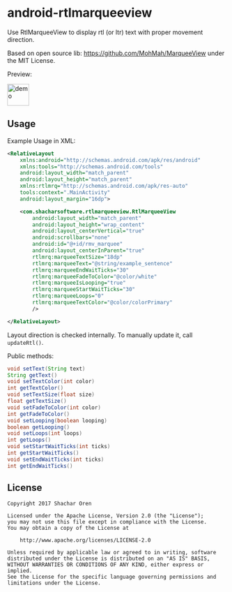 # android-rtlmarqueeview
Use RtlMarqueeView to display rtl (or ltr) text with proper movement direction.

Based on open source lib: https://github.com/MohMah/MarqueeView under the MIT License.

Preview:

<img src="https://github.com/shachar-oren/android-rtlmarqueeview/blob/master/example.gif" alt="demo" height="50px"/>

## Usage

Example Usage in XML:

```xml
<RelativeLayout
    xmlns:android="http://schemas.android.com/apk/res/android"
    xmlns:tools="http://schemas.android.com/tools"
    android:layout_width="match_parent"
    android:layout_height="match_parent"
    xmlns:rtlmrq="http://schemas.android.com/apk/res-auto"
    tools:context=".MainActivity"
    android:layout_margin="16dp">

    <com.shacharsoftware.rtlmarqueeview.RtlMarqueeView
        android:layout_width="match_parent"
        android:layout_height="wrap_content"
        android:layout_centerVertical="true"
        android:scrollbars="none"
        android:id="@+id/rmv_marquee"
        android:layout_centerInParent="true"
        rtlmrq:marqueeTextSize="18dp"
        rtlmrq:marqueeText="@string/example_sentence"
        rtlmrq:marqueeEndWaitTicks="30"
        rtlmrq:marqueeFadeToColor="@color/white"
        rtlmrq:marqueeIsLooping="true"
        rtlmrq:marqueeStartWaitTicks="30"
        rtlmrq:marqueeLoops="0"
        rtlmrq:marqueeTextColor="@color/colorPrimary"
        />

</RelativeLayout>
```

Layout direction is checked internally. To manually update it, call `updateRtl()`.

Public methods:
```java
void setText(String text)
String getText()
void setTextColor(int color)
int getTextColor()
void setTextSize(float size)
float getTextSize()
void setFadeToColor(int color)
int getFadeToColor()
void setLooping(boolean looping)
boolean getLooping()
void setLoops(int loops)
int getLoops()
void setStartWaitTicks(int ticks)
int getStartWaitTicks()
void setEndWaitTicks(int ticks)
int getEndWaitTicks()
```

## License

```text
Copyright 2017 Shachar Oren

Licensed under the Apache License, Version 2.0 (the "License");
you may not use this file except in compliance with the License.
You may obtain a copy of the License at

    http://www.apache.org/licenses/LICENSE-2.0

Unless required by applicable law or agreed to in writing, software
distributed under the License is distributed on an "AS IS" BASIS,
WITHOUT WARRANTIES OR CONDITIONS OF ANY KIND, either express or implied.
See the License for the specific language governing permissions and
limitations under the License.
```
